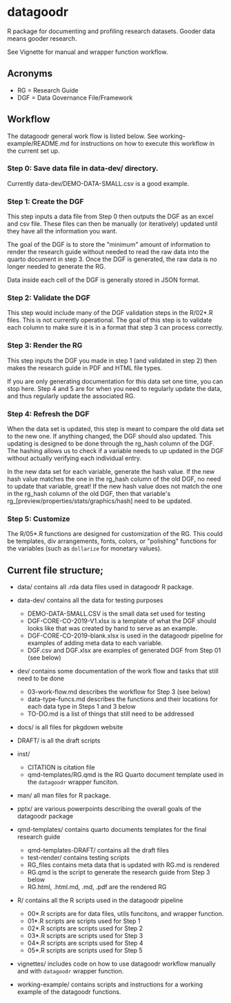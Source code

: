 # datagoodr
R package for documenting and profiling research datasets. Gooder data means gooder research.

See Vignette for manual and wrapper function workflow. 


## Acronyms 

- RG = Research Guide
- DGF = Data Governance File/Framework



## Workflow

The datagoodr general work flow is listed below. See working-example/README.md for instructions on how to execute this workflow in the current set up. 


### Step 0: Save data file in data-dev/ directory. 

Currently data-dev/DEMO-DATA-SMALL.csv is a good example. 

### Step 1: Create the DGF

This step inputs a data file from Step 0 then outputs 
the DGF as an excel and csv file. These files can then be manually (or iteratively)
updated until they have all the information you want.  

The goal of the DGF is to store the "minimum" amount of information to render the 
research guide without needed to read the raw data into the quarto document in
step 3. Once the DGF is generated, the raw data is no longer needed to generate the RG. 

Data inside each cell of the DGF is generally stored in JSON format. 


### Step 2: Validate the DGF

This step would include many of the DGF validation steps in the R/02*.R files. 
This is not currently operational. The goal of this step is to validate each 
column to make sure it is in a format that step 3 can process correctly. 

### Step 3: Render the RG

This step inputs the DGF you made in step 1 (and validated in step 2) then makes the 
 research guide in PDF  and HTML file types. 

If you are only generating documentation for this data set one time, you can stop 
here. Step 4 and 5 are for when you need to regularly update the data, and thus 
regularly update the associated RG. 


### Step 4: Refresh the DGF

When the data set is updated, this step is meant to compare the old data set to the new one. 
If anything changed, the DGF should also updated. This updating is designed to be done through the 
rg_hash column of the DGF. The hashing allows us to check if a variable needs to up updated 
in the DGF without actually verifying each individual entry. 

In the new data set for each variable, generate the hash value. If the new hash value
matches the one in the rg_hash column of the old DGF, no need to update that variable, great! 
If the new hash value does not match the  one in the rg_hash column of the old DGF, then 
that variable's rg_[preview/properties/stats/graphics/hash] need to be updated. 


### Step 5: Customize

The R/05*.R functions are designed for customization of the RG. This could be templates, 
div arrangements, fonts, colors, or "polishing" functions for the variables (such as `dollarize`
for monetary values). 


## Current file structure; 

- data/ contains all .rda data files used in datagoodr R package. 

- data-dev/ contains all the data for testing purposes
  - DEMO-DATA-SMALL.CSV is the small data set used for testing
  - DGF-CORE-CO-2019-V1.xlsx is a template of what the DGF should looks like that was created by hand to serve as an example.
  - DGF-CORE-CO-2019-blank.xlsx is used in the datagoodr pipeline for examples of adding meta data to each variable. 
  - DGF.csv and DGF.xlsx are examples of generated DGF from Step 01 (see below)
  


- dev/ contains some documentation of the work flow and tasks that still need to be done 
  - 03-work-flow.md describes the workflow for Step 3 (see below)
  - data-type-funcs.md describes the functions and their locations for each data type in Steps 1 and 3 below 
  - TO-DO.md is a list of things that still need to be addressed 

- docs/ is all files for pkgdown website
  
- DRAFT/ is all the draft scripts 

- inst/ 
  - CITATION is citation file
  - qmd-templates/RG.qmd is the RG Quarto document template used in the `datagoodr` wrapper funciton. 
  
- man/ all man files for R package. 

-  pptx/ are various powerpoints describing the overall goals of the datagoodr package

- qmd-templates/ contains quarto documents templates for the final research guide
  - qmd-templates-DRAFT/ contains all the draft files 
  - test-render/ contains testing scripts 
  - RG_files contains meta data that is updated with RG.md is rendered 
  - RG.qmd is the script to generate the research guide from Step 3 below 
  - RG.html, .html.md, .md, .pdf are the rendered RG
  
- R/ contains all the R scripts used in the datagoodr pipeline
  - 00*.R scripts are for data files, utils funcitons, and wrapper function.
  - 01*.R scripts are scripts used for Step 1
  - 02*.R scripts are scripts used for Step 2
  - 03*.R scripts are scripts used for Step 3
  - 04*.R scripts are scripts used for Step 4
  - 05*.R scripts are scripts used for Step 5
  
- vignettes/ includes code on how to use datagoodr workflow manually and with `datagoodr` wrapper function.
  
- working-example/ contains scripts and instructions for a working example of the datagoodr functions. 

